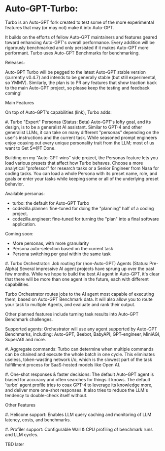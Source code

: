 # Auto-GPT-Turbo:

Turbo is an Auto-GPT fork created to test some of the more experimental features that may (or may not) make it into Auto-GPT. 

It builds on the efforts of fellow Auto-GPT maintainers and features geared toward enhancing Auto-GPT's overall performance. Every addition will be rigorously benchmarked and only persisted if it makes Auto-GPT more performant. Turbo uses Auto-GPT Benchmarks for benchmarking.

Releases:

Auto-GPT Turbo will be pegged to the latest Auto-GPT stable version (currently v0.4.7) and intends to be generally stable (but still experimental, so YMMV). Similarly, the plan is to PR any features that show traction back to the main Auto-GPT project, so please keep the testing and feedback coming! 

Main Features

On top of Auto-GPT's capabilities (link), Turbo adds:

#. Turbo "Expert" Personas (Status: Beta)
   Auto-GPT's lofty goal, and its design, is to be a generalist AI assistant. Similar to GPT-4 and other generalist LLMs, it can take on many different "personas" depending on the user's instructions and the current task. While seasoned
   prompt engineers enjoy coaxing out every unique personality trait from the LLM; most of us want to Get S*@T Done. 

   Building on my "Auto-GPT wins" side project, the Personas feature lets you load various presets that affect how Turbo behaves. Choose a more analytical "professor" for research tasks or a Senior Engineer from Nasa for coding tasks.
   You can load a whole Persona with its preset name, role, and goals or enter your tasks while keeping some or all of the underlying preset behavior.

   Available personas:
   - turbo: the default for Auto-GPT Turbo
   - codezilla.planner: fine-tuned for doing the "planning" half of a coding project.
   - codezilla.engineer: fine-tuned for turning the "plan" into a final software application.

   Coming soon:
   - More personas, with more granularity
   - Persona auto-selection based on the current task
   - Persona switching per goal within the same task

#. Turbo Orchestrator: Job routing for (non-Auto-GPT) Agents (Status: Pre-Alpha)
   Several impressive AI agent projects have sprung up over the past few months. While we hope to build the best AI agent in Auto-GPT, it's clear that there will be more than one agent in the future, each with different capabilities.

   Turbo Orchestrator routes jobs to the AI agent most capable of executing them, based on Auto-GPT Benchmark data. It will also allow you to route your task to multiple Agents, and evaluate and rank their output.

   Other planned features include turning task results into Auto-GPT Benchmark challenges.

   Supported agents:
   Orchestrator will use any agent supported by Auto-GPT Benchmarks, including: Auto-GPT, Beebot, BabyAPI, GPT-engineer, MiniAGI, SuperAGI and more.

 #. Aggregate commands:
    Turbo can determine when multiple commands can be chained and execute the whole batch in one cycle. This eliminates useless, token-wasting network i/o, which is the slowest part of the task fulfillment process for SaaS-hosted models like
    Open AI.

 #. One-shot responses & faster decisions:
   The default Auto-GPT agent is biased for accuracy and often searches for things it knows. The default 'turbo' agent profile tries to coax GPT-4 to leverage its knowledge more, and deliver more one-shot responses. It also tries to
   reduce the LLM's tendency to double-check itself without.
   
Other Features

#. Helicone support:
   Enables LLM query caching and monitoring of LLM latency, costs, and benchmarks.

#. Profiler support:
   Configurable Wall & CPU profiling of benchmark runs and LLM cycles.

   TBD later
</p>
